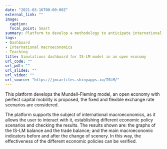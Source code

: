 ```yaml
---
date: "2021-03-16T00:00:00Z"
external_link: ""
image:
  caption:
  focal_point: Smart
summary: Platform to develop a methodology to anticipate international tourism demand by distinguishing the outbound market.
tags:
- Dashboard
- International macroeconomics
- Teaching
title: Simulations dashboard for IS-LM model in an open economy
url_code: ""
url_pdf: ""
url_slides: ""
url_video: ""
url_source: "https://jmcartiles.shinyapps.io/ISLM/"
---
```



This platform develops the Mundell-Fleming model, an open economy with perfect capital mobility is proposed, the fixed and flexible exchange rate scenarios are considered.

The platform supports the subject of international macroeconomics, as it allows the user to interact with it, establishing different economic policy scenarios and checking the results. The results shown are: the graphs of the IS-LM balance and the trade balance; and the main macroeconomic indicators before and after the change of scenery. In this way, the effectiveness of the different economic policies can be verified.


